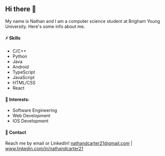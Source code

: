 ## Hi there 👋

My name is Nathan and I am a computer science student at Brigham Young University. Here's some info about me.

#### ⚡ Skills

* C/C++
* Python
* Java
* Android
* TypeScript
* JavaScript
* HTML/CSS
* React

#### 🌱 Interests:

* Software Engineering
* Web Development
* IOS Development

#### 💬 Contact

Reach me by email or LinkedIn! nathandcarter21@gmail.com | www.linkedin.com/in/nathandcarter21
